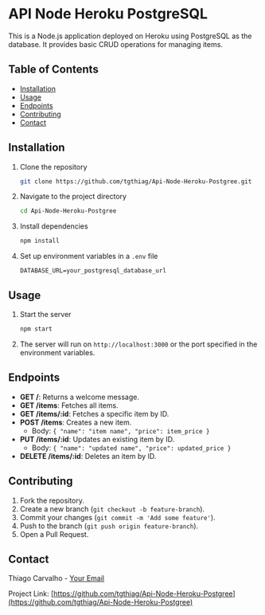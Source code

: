 # API Node Heroku PostgreSQL

This is a Node.js application deployed on Heroku using PostgreSQL as the database. It provides basic CRUD operations for managing items.

## Table of Contents
- [Installation](#installation)
- [Usage](#usage)
- [Endpoints](#endpoints)
- [Contributing](#contributing)
- [Contact](#contact)

## Installation

1. Clone the repository
    ```sh
    git clone https://github.com/tgthiag/Api-Node-Heroku-Postgree.git
    ```
2. Navigate to the project directory
    ```sh
    cd Api-Node-Heroku-Postgree
    ```
3. Install dependencies
    ```sh
    npm install
    ```
4. Set up environment variables in a `.env` file
    ```
    DATABASE_URL=your_postgresql_database_url
    ```

## Usage

1. Start the server
    ```sh
    npm start
    ```
2. The server will run on `http://localhost:3000` or the port specified in the environment variables.

## Endpoints

- **GET /**: Returns a welcome message.
- **GET /items**: Fetches all items.
- **GET /items/:id**: Fetches a specific item by ID.
- **POST /items**: Creates a new item.
  - Body: `{ "name": "item name", "price": item_price }`
- **PUT /items/:id**: Updates an existing item by ID.
  - Body: `{ "name": "updated name", "price": updated_price }`
- **DELETE /items/:id**: Deletes an item by ID.

## Contributing

1. Fork the repository.
2. Create a new branch (`git checkout -b feature-branch`).
3. Commit your changes (`git commit -m 'Add some feature'`).
4. Push to the branch (`git push origin feature-branch`).
5. Open a Pull Request.

## Contact

Thiago Carvalho - [Your Email](mailto:tgthiag@gmail.com)

Project Link: [https://github.com/tgthiag/Api-Node-Heroku-Postgree](https://github.com/tgthiag/Api-Node-Heroku-Postgree)
